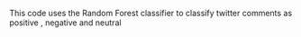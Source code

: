 This code uses the Random Forest classifier to classify twitter comments as positive , negative and neutral
